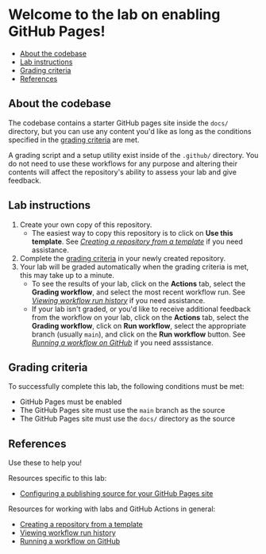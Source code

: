 # Welcome to the lab on enabling GitHub Pages!

- [About the codebase](#about-the-codebase)
- [Lab instructions](#lab-instructions)
- [Grading criteria](#grading-criteria)
- [References](#references)


## About the codebase
The codebase contains a starter GitHub pages site inside the `docs/` directory, but you can use any content you'd like as long as the conditions specified in the [grading criteria](#grading-criteria) are met. 

A grading script and a setup utility exist inside of the `.github/` directory. You do not need to use these workflows for any purpose and altering their contents will affect the repository's ability to assess your lab and give feedback.

## Lab instructions

1. Create your own copy of this repository.
   - The easiest way to copy this repository is to click on **Use this template**. See *[Creating a repository from a template]* if you need assistance.
2. Complete the [grading criteria](#grading-criteria) in your newly created repository.
3. Your lab will be graded automatically when the grading criteria is met, this may take up to a minute.
   - To see the results of your lab, click on the **Actions** tab, select the **Grading workflow**, and select the most recent workflow run. See *[Viewing workflow run history]* if you need assistance. 
   - If your lab isn't graded, or you'd like to receive additional feedback from the workflow on your lab, click on the **Actions** tab, select the **Grading workflow**, click on **Run workflow**, select the appropriate branch (usually `main`), and click on the **Run workflow** button. See *[Running a workflow on GitHub]* if you need asssistance.

## Grading criteria

To successfully complete this lab, the following conditions must be met:
- GitHub Pages must be enabled
- The GitHub Pages site must use the `main` branch as the source
- The GitHub Pages site must use the `docs/` directory as the source

## References
Use these to help you!

Resources specific to this lab:
- [Configuring a publishing source for your GitHub Pages site]

Resources for working with labs and GitHub Actions in general:
- [Creating a repository from a template]
- [Viewing workflow run history]
- [Running a workflow on GitHub]

<!-- 
Links used throughout this README: 
-->
[Configuring a publishing source for your GitHub Pages site]:   https://docs.github.com/en/github/working-with-github-pages/configuring-a-publishing-source-for-your-github-pages-site
[Creating a repository from a template]:                        https://docs.github.com/en/github/creating-cloning-and-archiving-repositories/creating-a-repository-from-a-template
[Viewing workflow run history]:                                 https://docs.github.com/en/actions/managing-workflow-runs/viewing-workflow-run-history
[Running a workflow on GitHub]:                                 https://docs.github.com/en/actions/managing-workflow-runs/manually-running-a-workflow#running-a-workflow-on-github
